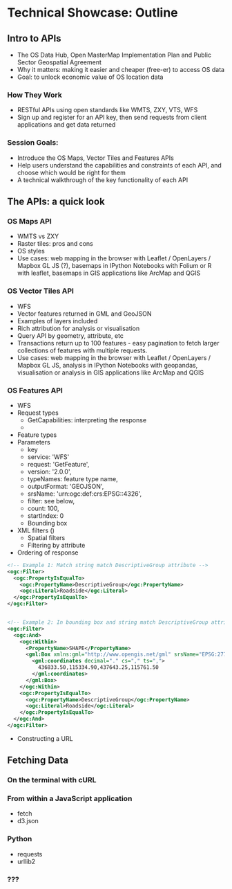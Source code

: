 # Technical Showcase: Outline

## Intro to APIs

- The OS Data Hub, Open MasterMap Implementation Plan and Public Sector Geospatial Agreement
- Why it matters: making it easier and cheaper (free-er) to access OS data
- Goal: to unlock economic value of OS location data

### How They Work

- RESTful APIs using open standards like WMTS, ZXY, VTS, WFS
- Sign up and register for an API key, then send requests from client applications and get data returned

### Session Goals:

- Introduce the OS Maps, Vector Tiles and Features APIs
- Help users understand the capabilities and constraints of each API, and choose which would be right for them
- A technical walkthrough of the key functionality of each API

## The APIs: a quick look

### OS Maps API

- WMTS vs ZXY
- Raster tiles: pros and cons
- OS styles
- Use cases: web mapping in the browser with Leaflet / OpenLayers / Mapbox GL JS (?), basemaps in IPython Notebooks with Folium or R with leaflet, basemaps in GIS applications like ArcMap and QGIS

### OS Vector Tiles API

- WFS
- Vector features returned in GML and GeoJSON
- Examples of layers included
- Rich attribution for analysis or visualisation
- Query API by geometry, attribute, etc
- Transactions return up to 100 features - easy pagination to fetch larger collections of features with multiple requests.
- Use cases: web mapping in the browser with Leaflet / OpenLayers / Mapbox GL JS, analysis in IPython Notebooks with geopandas, visualisation or analysis in GIS applications like ArcMap and QGIS


### OS Features API
- WFS
- Request types
    - GetCapabilities: interpreting the response
    - 
- Feature types
- Parameters
    - key
    - service: 'WFS'
    - request: 'GetFeature',
    - version: '2.0.0',
    - typeNames: feature type name,
    - outputFormat: 'GEOJSON',
    - srsName: 'urn:ogc:def:crs:EPSG::4326',
    - filter: see below,
    - count: 100,
    - startIndex: 0
    - Bounding box
- XML filters ()
    - Spatial filters
    - Filtering by attribute
- Ordering of response 

```xml
<!-- Example 1: Match string match DescriptiveGroup attribute -->
<ogc:Filter>
  <ogc:PropertyIsEqualTo>
    <ogc:PropertyName>DescriptiveGroup</ogc:PropertyName>
    <ogc:Literal>Roadside</ogc:Literal>
  </ogc:PropertyIsEqualTo>
</ogc:Filter>


<!-- Example 2: In bounding box and string match DescriptiveGroup attribute -->
<ogc:Filter>
  <ogc:And>
    <ogc:Within>
      <PropertyName>SHAPE</PropertyName>
      <gml:Box xmlns:gml="http://www.opengis.net/gml" srsName="EPSG:27700">
        <gml:coordinates decimal="." cs="," ts=",">
          436833.50,115334.90,437643.25,115761.50
        </gml:coordinates>
      </gml:Box>
    </ogc:Within>
    <ogc:PropertyIsEqualTo>
      <ogc:PropertyName>DescriptiveGroup</ogc:PropertyName>
      <ogc:Literal>Roadside</ogc:Literal>
    </ogc:PropertyIsEqualTo>
  </ogc:And>
</ogc:Filter>
```

- Constructing a URL

## Fetching Data

### On the terminal with cURL

### From within a JavaScript application

- fetch
- d3.json


### Python
- requests
- urllib2

### ???